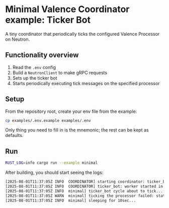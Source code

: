 # Minimal Valence Coordinator example: Ticker Bot

A tiny coordinator that periodically ticks the configured Valence Processor on Neutron.

## Functionality overview

1. Read the `.env` config
2. Build a `NeutronClient` to make gRPC requests
3. Sets up the ticker bot
4. Starts periodically executing tick messages on
   the specified processor

## Setup

From the repository root, create your env file from the example:

```bash
cp examples/.env.example examples/.env
```

Only thing you need to fill in is the mnemonic; the rest can be kept as defaults.

## Run

```bash
RUST_LOG=info cargo run --example minimal
```

After building, you should start seeing the logs:

```bash
[2025-08-01T11:37:05Z INFO  COORDINATOR] starting coordinator: ticker_bot
[2025-08-01T11:37:05Z INFO  COORDINATOR] ticker_bot: worker started in new runtime
[2025-08-01T11:37:05Z INFO  minimal] ticker_bot cycle about to tick...
[2025-08-01T11:37:05Z WARN  minimal] ticking the processor failed: status: Unknown, message: "failed to execute message; message index: 0: There is currently nothing to process: execute wasm contract failed [CosmWasm/wasmd@v0.53.2/x/wasm/keeper/keeper.go:439] with gas used: '142025'", details: [], metadata: MetadataMap { headers: {"content-type": "application/grpc", "x-cosmos-block-height": "31286491"} }
[2025-08-01T11:37:05Z INFO  minimal] sleeping for 10sec...
```
